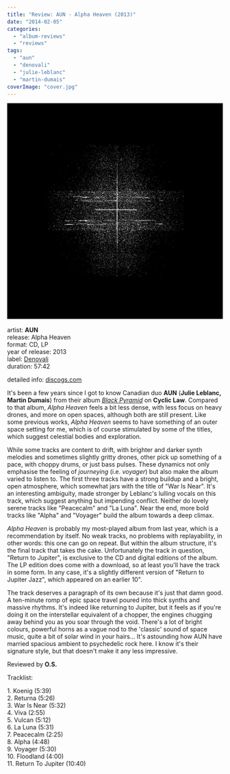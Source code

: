 ```yaml
---
title: "Review: AUN - Alpha Heaven (2013)"
date: "2014-02-05"
categories: 
  - "album-reviews"
  - "reviews"
tags: 
  - "aun"
  - "denovali"
  - "julie-leblanc"
  - "martin-dumais"
coverImage: "cover.jpg"
---
```


[![aun_alphaheaven](images/cover.jpg)](http://www.eveningoflight.nl/wordpress/wp-content/uploads/2014/02/cover.jpg)

artist: **AUN**  
release: Alpha Heaven  
format: CD, LP  
year of release: 2013  
label: [Denovali](http://www.denovali.com)  
duration: 57:42

detailed info: [discogs.com](http://www.discogs.com/Aun-Alpha-Heaven/master/574090)

It's been a few years since I got to know Canadian duo **AUN** (**Julie Leblanc, Martin Dumais**) from their album [_Black Pyramid_](http://www.eveningoflight.nl/2010/09/28/review-aun-black-pyramid-2010/) on **Cyclic Law**. Compared to that album, _Alpha Heaven_ feels a bit less dense, with less focus on heavy drones, and more on open spaces, although both are still present. Like some previous works, _Alpha Heaven_ seems to have something of an outer space setting for me, which is of course stimulated by some of the titles, which suggest celestial bodies and exploration.

While some tracks are content to drift, with brighter and darker synth melodies and sometimes slightly gritty drones, other pick up something of a pace, with choppy drums, or just bass pulses. These dynamics not only emphasise the feeling of _journeying_ (i.e. _voyager_) but also make the album varied to listen to. The first three tracks have a strong buildup and a bright, open atmosphere, which somewhat jars with the title of "War Is Near". It's an interesting ambiguity, made stronger by Leblanc's lulling vocals on this track, which suggest anything but impending conflict. Neither do lovely serene tracks like "Peacecalm" and "La Luna". Near the end, more bold tracks like "Alpha" and "Voyager" build the album towards a deep climax.

_Alpha Heaven_ is probably my most-played album from last year, which is a recommendation by itself. No weak tracks, no problems with replayability, in other words: this one can go on repeat. But within the album structure, it's the final track that takes the cake. Unfortunately the track in question, "Return to Jupiter", is exclusive to the CD and digital editions of the album. The LP edition does come with a download, so at least you'll have the track in some form. In any case, it's a slightly different version of "Return to Jupiter Jazz", which appeared on an earlier 10".

The track deserves a paragraph of its own because it's just that damn good. A ten-minute romp of epic space travel poured into thick synths and massive rhythms. It's indeed like returning to Jupiter, but it feels as if you're doing it on the interstellar equivalent of a chopper, the engines chugging away behind you as you soar through the void. There's a lot of bright colours, powerful horns as a vague nod to the 'classic' sound of space music, quite a bit of solar wind in your hairs... It's astounding how AUN have married spacious ambient to psychedelic rock here. I know it's their signature style, but that doesn't make it any less impressive.

Reviewed by **O.S.**

Tracklist:

1\. Koenig (5:39)  
2\. Returna (5:26)  
3\. War Is Near (5:32)  
4\. Viva (2:55)  
5\. Vulcan (5:12)  
6\. La Luna (5:31)  
7\. Peacecalm (2:25)  
8\. Alpha (4:48)  
9\. Voyager (5:30)  
10\. Floodland (4:00)  
11\. Return To Jupiter (10:40)
